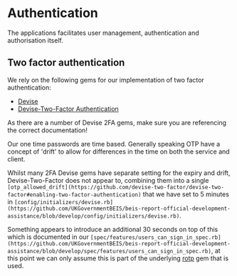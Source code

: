 # Authentication

The applications facilitates user management, authentication and
authorisation itself.

## Two factor authentication

We rely on the following gems for our implementation of two factor
authentication:

- [Devise](https://github.com/heartcombo/devise)
- [Devise-Two-Factor
  Authentication](https://github.com/devise-two-factor/devise-two-factor)

As there are a number of Devise 2FA gems, make sure you are referencing the
correct documentation!

Our one time passwords are time based. Generally speaking OTP have a concept of
'drift' to allow for differences in the time on both the service and client.

Whilst many 2FA Devise gems have separate setting for the expiry and drift,
Devise-Two-Factor does not appear to, combining them into a single
`[otp_allowed_drift](https://github.com/devise-two-factor/devise-two-factor#enabling-two-factor-authentication)` that we have set to 5 minutes in
`[config/initializers/devise.rb](https://github.com/UKGovernmentBEIS/beis-report-official-development-assistance/blob/develop/config/initializers/devise.rb)`.

Something appears to introduce an additional 30 seconds on top of this which is
documented in our
`[spec/features/users_can_sign_in_spec.rb](https://github.com/UKGovernmentBEIS/beis-report-official-development-assistance/blob/develop/spec/features/users_can_sign_in_spec.rb)`,
at this point we can only assume this is part of the underlying
[rotp](https://github.com/mdp/rotp) gem that is used.
